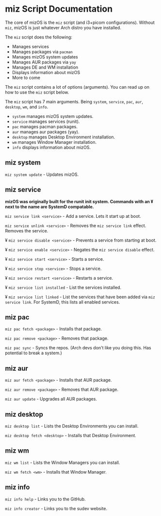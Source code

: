 # miz Script Documentation

The core of mizOS is the `miz` script (and i3+picom configurations). Without `miz`, mizOS is just whatever Arch distro you have installed.

The `miz` script does the following:
- Manages services
- Manages packages via `pacman`
- Manages mizOS system updates
- Manages AUR packages via `yay`
- Manages DE and WM installation
- Displays information about mizOS
- More to come


The `miz` script contains a lot of options (arguments). You can read up on how to use the `miz` script below.



The `miz` script has 7 main arguments. Being `system`, `service`, `pac`, `aur`, `desktop`, `wm`, and `info`.

- `system` manages mizOS system updates.
- `service` manages services (runit).
- `pac` manages pacman packages.
- `aur` manages aur packages (yay).
- `desktop` manages Desktop Environment installation.
- `wm` manages Window Manager installation.
- `info` displays information about mizOS.

## miz system
`miz system update` - Updates mizOS.

## miz service

**mizOS was originally built for the runit init system. Commands with an ¥ next to the name are SystemD compatable.**

`miz service link <service>` - Add a service. Lets it start up at boot.

`miz service unlink <service>` - Removes the `miz service link` effect. Removes the service.

¥ `miz service disable <service>` - Prevents a service from starting at boot.

¥ `miz service enable <service>` - Negates the `miz service disable` effect.

¥ `miz service start <service>` - Starts a service.

¥ `miz service stop <service>` - Stops a service.

¥ `miz service restart <service>` - Restarts a service.

¥ `miz service list installed` - List the services installed.

¥ `miz service list linked` - List the services that have been added via `miz service link`. For SystemD, this lists all enabled services. 

## miz pac
`miz pac fetch <package>` - Installs that package.

`miz pac remove <package>` - Removes that package.

`miz pac sync` - Syncs the repos. (Arch devs don't like you doing this. Has potential to break a system.)

## miz aur
`miz aur fetch <package>` - Installs that AUR package.

`miz aur remove <package>` - Removes that AUR package.

`miz aur update` - Upgrades all AUR packages.

## miz desktop
`miz desktop list` - Lists the Desktop Environments you can install.

`miz desktop fetch <desktop>` - Installs that Desktop Environment.

## miz wm
`miz wm list` - Lists the Window Managers you can install.

`miz wm fetch <wm>` - Installs that Window Manager.

## miz info
`miz info help` - Links you to the GitHub.

`miz info creator` - Links you to the sudev website.

